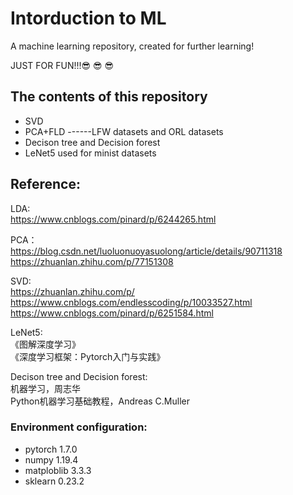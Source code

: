 # Intorduction to ML
A machine learning repository, created for further learning!

JUST FOR FUN!!!😎 😎 😎 

## The contents of this repository
* SVD
* PCA+FLD ------LFW datasets and ORL datasets
* Decison tree and Decision forest
* LeNet5 used for minist datasets
## Reference:
LDA:  
https://www.cnblogs.com/pinard/p/6244265.html

PCA：  
https://blog.csdn.net/luoluonuoyasuolong/article/details/90711318  
https://zhuanlan.zhihu.com/p/77151308

SVD:  
https://zhuanlan.zhihu.com/p/   
https://www.cnblogs.com/endlesscoding/p/10033527.html    
https://www.cnblogs.com/pinard/p/6251584.html

LeNet5:  
《图解深度学习》  
《深度学习框架：Pytorch入门与实践》

Decison tree and Decision forest:  
机器学习，周志华  
Python机器学习基础教程，Andreas C.Muller

### Environment configuration:
* pytorch 1.7.0  
* numpy 1.19.4  
* matploblib 3.3.3  
* sklearn 0.23.2

 
